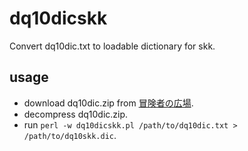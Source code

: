 # dq10dicskk
Convert dq10dic.txt to loadable dictionary for skk.

## usage

* download dq10dic.zip from [冒険者の広場](http://hiroba.dqx.jp/sc/public/windic_1).
* decompress dq10dic.zip.
* run `perl -w dq10dicskk.pl /path/to/dq10dic.txt > /path/to/dq10skk.dic`.

